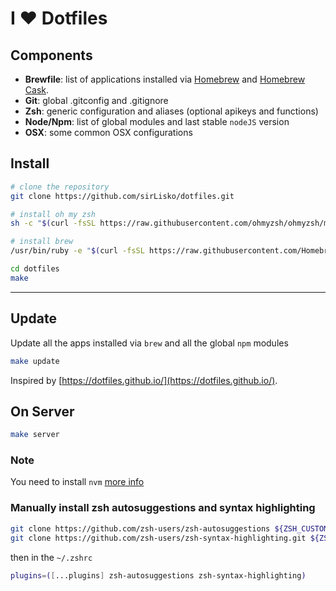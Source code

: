 # I ❤ Dotfiles

## Components

- **Brewfile**: list of applications installed via [Homebrew](http://brew.sh/) and [Homebrew Cask](https://caskroom.github.io/).
- **Git**: global .gitconfig and .gitignore
- **Zsh**: generic configuration and aliases (optional apikeys and functions)
- **Node/Npm**: list of global modules and last stable `nodeJS` version
- **OSX**: some common OSX configurations

## Install

```bash
# clone the repository
git clone https://github.com/sirLisko/dotfiles.git

# install oh my zsh
sh -c "$(curl -fsSL https://raw.githubusercontent.com/ohmyzsh/ohmyzsh/master/tools/install.sh)"

# install brew
/usr/bin/ruby -e "$(curl -fsSL https://raw.githubusercontent.com/Homebrew/install/master/install)"

cd dotfiles
make
```

---

## Update

Update all the apps installed via `brew` and all the global `npm` modules

```bash
make update
```

Inspired by [https://dotfiles.github.io/](https://dotfiles.github.io/).

## On Server

```bash
make server
```

### Note

You need to install `nvm` [more info](https://github.com/nvm-sh/nvm#installing-and-updating)

### Manually install zsh autosuggestions and syntax highlighting

```bash
git clone https://github.com/zsh-users/zsh-autosuggestions ${ZSH_CUSTOM:-~/.oh-my-zsh/custom}/plugins/zsh-autosuggestions
git clone https://github.com/zsh-users/zsh-syntax-highlighting.git ${ZSH_CUSTOM:-~/.oh-my-zsh/custom}/plugins/zsh-syntax-highlighting
```

then in the `~/.zshrc`

```bash
plugins=([...plugins] zsh-autosuggestions zsh-syntax-highlighting)
```
